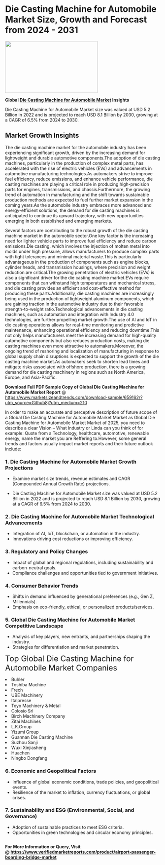 <H1>Die Casting Machine for Automobile Market Size, Growth and Forecast from 2024 - 2031</H1><img class="aligncenter size-medium wp-image-584254" src="https://thirdeyenews.in/wp-content/uploads/2024/09/Global-Market-Research-300x168.jpeg" alt="" width="300" height="168" /><p><strong>Global&nbsp;<a href="https://www.marketsizeandtrends.com/download-sample/659162/?utm_source=Github8j?utm_medium=210">Die Casting Machine for Automobile Market</a> Insights</strong></p><p>Die Casting Machine for Automobile Market size was valued at USD 5.2 Billion in 2022 and is projected to reach USD 8.1 Billion by 2030, growing at a CAGR of 6.5% from 2024 to 2030.</p><p><h2>Market Growth Insights</h2> <p>The die casting machine market for the automobile industry has been experiencing significant growth, driven by the increasing demand for lightweight and durable automotive components.The adoption of die casting machines, particularly in the production of complex metal parts, has accelerated with the rise of electric vehicles (EVs) and advancements in automotive manufacturing technologies.As automakers strive to improve fuel efficiency, reduce emissions, and enhance vehicle performance, die casting machines are playing a critical role in producing high-precision parts for engines, transmissions, and chassis.Furthermore, the growing trend of automation in manufacturing and the shift towards sustainable production methods are expected to fuel further market expansion in the coming years.As the automobile industry embraces more advanced and energy-efficient solutions, the demand for die casting machines is anticipated to continue its upward trajectory, with new opportunities emerging in both established and emerging markets.</p> <p>Several factors are contributing to the robust growth of the die casting machine market in the automobile sector.One key factor is the increasing need for lighter vehicle parts to improve fuel efficiency and reduce carbon emissions.Die casting, which involves the injection of molten metal into molds under high pressure, allows manufacturers to produce complex parts with tight tolerances and minimal material waste.This is particularly advantageous in the production of components such as engine blocks, cylinder heads, and transmission housings, where precision and weight reduction are critical.The growing penetration of electric vehicles (EVs) is also a significant driver for the die casting machine market.EVs require components that can withstand high temperatures and mechanical stress, and die casting provides an efficient and cost-effective method for producing these parts.Additionally, die casting machines are increasingly being used in the production of lightweight aluminum components, which are gaining traction in the automotive industry due to their favorable strength-to-weight ratio.Technological advancements in die casting machines, such as automation and integration with Industry 4.0 technologies, are further propelling market growth.The use of AI and IoT in die casting operations allows for real-time monitoring and predictive maintenance, enhancing operational efficiency and reducing downtime.This not only helps manufacturers meet the increasing demand for high-quality automotive components but also reduces production costs, making die casting machines even more attractive to automakers.Moreover, the ongoing trend of reshoring and localization of manufacturing in response to global supply chain disruptions is expected to support the growth of the die casting machine market.As automakers seek to shorten lead times and mitigate risks associated with offshore production, there is a growing demand for die casting machinery in regions such as North America, Europe, and Asia-Pacific.</p> <p><span class=""><strong>Download Full PDF Sample Copy of Global Die Casting Machine for Automobile Market Report</strong> @ <a href="https://www.marketsizeandtrends.com/download-sample/659162/?utm_source=Github8j?utm_medium=210" target="_blank">https://www.marketsizeandtrends.com/download-sample/659162/?utm_source=Github8j?utm_medium=210</a></span></p><p>In order to make an accurate and perceptive description of future scope of a Global&nbsp;Die Casting Machine for Automobile Market Market as Global&nbsp;Die Casting Machine for Automobile Market Market of 2025, you need to describe a clear Vision &ndash; What Industry or Linda can you think of for example: Quote from a Technology, healthcare, automotive, renewable energy, name the market you are Reffering to.However, some general trends and factors usually impact market reports and their future outlook include:</p><h3>1.&nbsp;<strong>Die Casting Machine for Automobile Market Growth Projections</strong></h3><ul><li>Examine market size trends, revenue estimates and CAGR (Compounded Annual Growth Rate) projections.</li><li><p>Die Casting Machine for Automobile Market size was valued at USD 5.2 Billion in 2022 and is projected to reach USD 8.1 Billion by 2030, growing at a CAGR of 6.5% from 2024 to 2030.</p></li></ul><h3>2.&nbsp;<strong>Die Casting Machine for Automobile Market Technological Advancements</strong></h3><ul><li>Integration of AI, IoT, blockchain, or automation in the industry.</li><li>Innovations driving cost reductions or improving efficiency.</li></ul><h3>3.&nbsp;<strong>Regulatory and Policy Changes</strong></h3><ul><li>Impact of global and regional regulations, including sustainability and carbon-neutral goals.</li><li>Compliance challenges and opportunities tied to government initiatives.</li></ul><h3>4.&nbsp;<strong>Consumer Behavior Trends</strong></h3><ul><li>Shifts in demand influenced by generational preferences (e.g., Gen Z, Millennials).</li><li>Emphasis on eco-friendly, ethical, or personalized products/services.</li></ul><h3>5.&nbsp;<strong>Global Die Casting Machine for Automobile Market Competitive Landscape</strong></h3><ul><li>Analysis of key players, new entrants, and partnerships shaping the industry.</li><li>Strategies for differentiation and market penetration.</li></ul><p data-pm-slice="1 1 []"><span style="color: inherit; font-family: inherit; font-size: 25px;">Top Global Die Casting Machine for Automobile Market Companies</span></p><div class="" data-test-id=""><p><li>Buhler</li><li> Toshiba Machine</li><li> Frech</li><li> UBE Machinery</li><li> Italpresse</li><li> Toyo Machinery & Metal</li><li> Colosio Srl</li><li> Birch Machinery Company</li><li> Zitai Machines</li><li> L.K.Group</li><li> Yizumi Group</li><li> Guannan Die Casting Machine</li><li> Suzhou Sanji</li><li> Wuxi Xinjiasheng</li><li> Huachen</li><li> Ningbo Dongfang</li></p></div><h3>6.&nbsp;<strong>Economic and Geopolitical Factors</strong></h3><ul><li>Influence of global economic conditions, trade policies, and geopolitical events.</li><li>Resilience of the market to inflation, currency fluctuations, or global crises.</li></ul><h3>7.&nbsp;<strong>Sustainability and ESG (Environmental, Social, and Governance)</strong></h3><ul><li>Adoption of sustainable practices to meet ESG criteria.</li><li>Opportunities in green technologies and circular economy principles.</li></ul><h2><strong style="font-size: 14px;">For More Information or Query, Visit @&nbsp;</strong><a style="background-color: #ffffff; font-size: 14px;" href="https://www.marketsizeandtrends.com/report/die-casting-machine-for-automobile-market/" target="_blank">https://www.verifiedmarketreports.com/product/airport-passenger-boarding-bridge-market</a></h2>